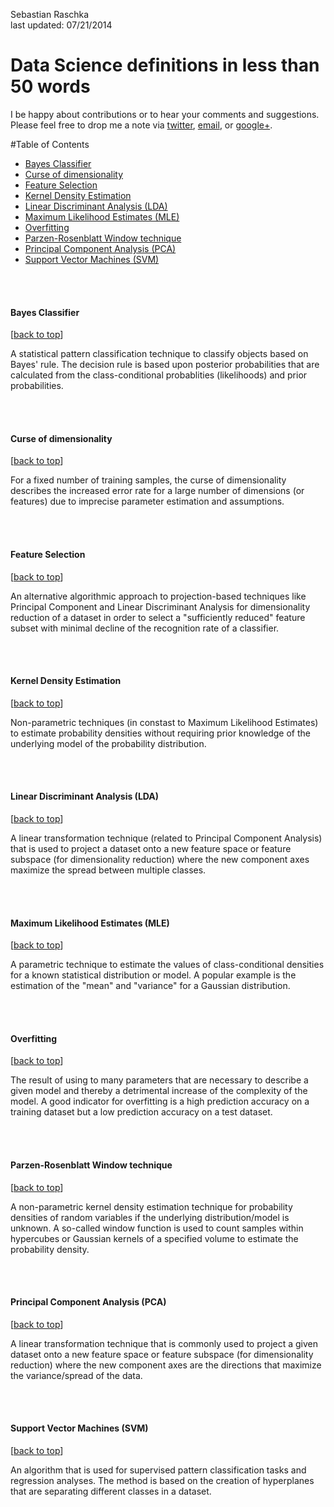 Sebastian Raschka  
last updated: 07/21/2014

# Data Science definitions in less than 50 words

I be happy about contributions or to hear your comments and suggestions. 
Please feel free to drop me a note via
[twitter](https://twitter.com/rasbt), [email](mailto:bluewoodtree@gmail.com), or [google+](https://plus.google.com/+SebastianRaschka).


<a class="mk-toclify" id="table-of-contents"></a>

#Table of Contents
- [Bayes Classifier](#bayes-classifier)
- [Curse of dimensionality](#curse-of-dimensionality)
- [Feature Selection](#feature-selection)
- [Kernel Density Estimation](#kernel-density-estimation)
- [Linear Discriminant Analysis (LDA)](#linear-discriminant-analysis-lda)
- [Maximum Likelihood Estimates (MLE)](#maximum-likelihood-estimates-mle)
- [Overfitting](#overfitting)
- [Parzen-Rosenblatt Window technique](#parzen-rosenblatt-window-technique)
- [Principal Component Analysis (PCA)](#principal-component-analysis-pca)
- [Support Vector Machines (SVM)](#support-vector-machines-svm)


<br>
<br>

<a class="mk-toclify" id="bayes-classifier"></a>
#### Bayes Classifier
[[back to top](#table-of-contents)]

A statistical pattern classification technique to classify objects based on Bayes' rule. The decision rule is based upon posterior probabilities that are calculated from the class-conditional probablities (likelihoods) and prior probabilities.

<br>
<br>

<a class="mk-toclify" id="curse-of-dimensionality"></a>
#### Curse of dimensionality
[[back to top](#table-of-contents)]

For a fixed number of training samples, the curse of dimensionality describes the increased error rate for a large number of dimensions (or features) due to imprecise parameter estimation and assumptions.

<br>
<br>

<a class="mk-toclify" id="feature-selection"></a>
#### Feature Selection 
[[back to top](#table-of-contents)]

An alternative algorithmic approach to projection-based techniques like Principal Component and Linear Discriminant Analysis for dimensionality reduction of a dataset in order to select a "sufficiently reduced" feature subset with minimal decline of the recognition rate of a classifier.

<br>
<br>

<a class="mk-toclify" id="kernel-density-estimation"></a>
#### Kernel Density Estimation
[[back to top](#table-of-contents)]

Non-parametric techniques (in constast to Maximum Likelihood Estimates) to estimate probability densities without requiring prior knowledge of the underlying model of the probability distribution.

<br>
<br>

<a class="mk-toclify" id="linear-discriminant-analysis-lda"></a>
#### Linear Discriminant Analysis (LDA)
[[back to top](#table-of-contents)]

A linear transformation technique (related to Principal Component Analysis) that is used to project a dataset onto a new feature space or feature subspace (for dimensionality reduction) where the new component axes maximize the spread between multiple classes. 

<br>
<br>

<a class="mk-toclify" id="maximum-likelihood-estimates-mle"></a>
#### Maximum Likelihood Estimates (MLE)

[[back to top](#table-of-contents)]

A parametric technique to estimate the values of class-conditional densities for a known statistical distribution or model. A popular example is the estimation of the "mean" and "variance" for a Gaussian distribution.

<br>
<br>

<a class="mk-toclify" id="overfitting"></a>
#### Overfitting
[[back to top](#table-of-contents)]

The result of using to many parameters that are necessary to describe a given model and thereby a detrimental increase of the complexity of the model.
A good indicator for overfitting is a high prediction accuracy on a training dataset but a low prediction accuracy on a test dataset.

<br>
<br>

<a class="mk-toclify" id="parzen-rosenblatt-window-technique"></a>
#### Parzen-Rosenblatt Window technique
[[back to top](#table-of-contents)]

A non-parametric kernel density estimation technique for probability densities of random variables if the underlying distribution/model is unknown. A so-called window function is used to count samples within hypercubes or Gaussian kernels of a specified volume to estimate the probability density.

<br>
<br>

<a class="mk-toclify" id="principal-component-analysis-pca"></a>
#### Principal Component Analysis (PCA)
[[back to top](#table-of-contents)]

A linear transformation technique that is commonly used to project a given dataset onto a new feature space  or feature subspace (for dimensionality reduction) where the new component axes are the directions that maximize the variance/spread of the data.

<br>
<br>

<a class="mk-toclify" id="support-vector-machines-svm"></a>
#### Support Vector Machines (SVM)
[[back to top](#table-of-contents)]

An algorithm that is used for supervised pattern classification tasks and regression analyses. The method is based on the creation of hyperplanes that are separating different classes in a dataset. 
